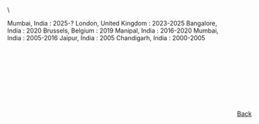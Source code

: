 # 

\
\
\
\
\
\

Mumbai, India : 2025-?
London, United Kingdom : 2023-2025
Bangalore, India : 2020
Brussels, Belgium : 2019
Manipal, India : 2016-2020
Mumbai, India : 2005-2016
Jaipur, India : 2005
Chandigarh, India : 2000-2005



<div class="post-info-more">
        <section>
            <span><a href="javascript:void(0);" onclick="window.history.back();"> 
            <h8 style="padding: 9rem 33rem 1rem;display: flex;justify-content: space-between;font-size: 0.9rem;">
            Back</h8></a></span>
        </section>
</div>


